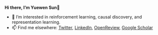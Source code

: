**Hi there, I’m Yuewen Sun**👋
- 👀 I’m interested in reinforcement learning, causal discovery, and representation learning.
- 📫 Find me elsewhere: [Twitter](https://twitter.com/YuewenSun_007), [LinkedIn](https://www.linkedin.com/in/yuewen-sun-b540b8189/), [OpenReview](https://openreview.net/profile?id=~Yuewen_Sun1), [Google Scholar](https://scholar.google.com/citations?hl=zh-CN&user=LboR1toAAAAJ)

<!---
Yuewen-Sun/Yuewen-Sun is a ✨ special ✨ repository because its `README.md` (this file) appears on your GitHub profile.
You can click the Preview link to take a look at your changes.
--->
